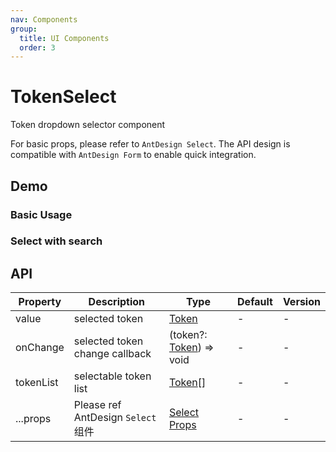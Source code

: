 ```yaml
---
nav: Components
group:
  title: UI Components
  order: 3
---
```


# TokenSelect

Token dropdown selector component

For basic props, please refer to `AntDesign Select`. The API design is compatible with `AntDesign Form` to enable quick integration.

## Demo

### Basic Usage

<code src="./demos/basic.tsx"></code>

### Select with search

<code src="./demos/withSearch.tsx"></code>

## API

| Property | Description | Type | Default | Version |
| --- | --- | --- | --- | --- |
| value | selected token | [Token](/components/types-cn#token) | - | - |
| onChange | selected token change callback | (token?: [Token](/components/types-cn#token)) => void | - | - |
| tokenList | selectable token list | [Token](/components/types-cn#token)[] | - | - |
| ...props | Please ref AntDesign `Select` 组件 | [Select Props](https://ant-design.antgroup.com/components/select-cn#select-props) | - | - |
